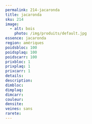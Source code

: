 ```yaml
---
permalink: 214-jacaronda
title: jacaronda
sku: 214
image: 
  - alt: bois
    photo: /img/produits/default.jpg
essence: jacaronda
region: amériques
poidsbloc: 100
poidsplaq: 100
poidscarr: 100
prixbloc: 1
prixplaq: 1
prixcarr: 1
details: 
description: 
dimbloc: 
dimplaq: 
dimcarr: 
couleur: 
densite: 
veines: sans
rarete: 
---
```

